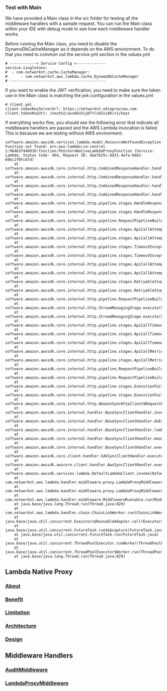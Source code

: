 ### Test with Main

We have provided a Main class in the src folder for testing all the middleware handlers with a sample request. You can run the Main class within your IDE with debug mode to see how each middleware handler works.

Before running the Main class, you need to disable the DynamoDbCacheManager as it depends on the AWS environment. To do that you need to common out the service.yml section in the values.yml

```
# ------------< Service Config >-------------
service.singletons:
#  - com.networknt.cache.CacheManager:
#      - com.networknt.aws.lambda.cache.DynamoDbCacheManager
# -------------------------------------------
```

If you want to enable the JWT verification, you need to make sure the token use in the Main class is matching the jwk configuration in the values.yml

```
# client.yml
client.tokenKeyServerUrl: https://networknt.oktapreview.com
client.tokenKeyUri: /oauth2/aus66u5cybTrCsbZs1d6/v1/keys
```

If everything works fine, you should see the following error that indicate all middleware handlers are passed and the AWS Lambda invocation is failed. This is because we are testing without AWS environment.

```
software.amazon.awssdk.services.lambda.model.ResourceNotFoundException: Function not found: arn:aws:lambda:ca-central-1:964637446810:function:PetstoreNativeLambdaProxyFunction (Service: Lambda, Status Code: 404, Request ID: daefb25c-6d31-4efa-b662-69bc2f0fc87d)
	at software.amazon.awssdk.core.internal.http.CombinedResponseHandler.handleErrorResponse(CombinedResponseHandler.java:125)
	at software.amazon.awssdk.core.internal.http.CombinedResponseHandler.handleResponse(CombinedResponseHandler.java:82)
	at software.amazon.awssdk.core.internal.http.CombinedResponseHandler.handle(CombinedResponseHandler.java:60)
	at software.amazon.awssdk.core.internal.http.CombinedResponseHandler.handle(CombinedResponseHandler.java:41)
	at software.amazon.awssdk.core.internal.http.pipeline.stages.HandleResponseStage.execute(HandleResponseStage.java:50)
	at software.amazon.awssdk.core.internal.http.pipeline.stages.HandleResponseStage.execute(HandleResponseStage.java:38)
	at software.amazon.awssdk.core.internal.http.pipeline.RequestPipelineBuilder$ComposingRequestPipelineStage.execute(RequestPipelineBuilder.java:206)
	at software.amazon.awssdk.core.internal.http.pipeline.stages.ApiCallAttemptTimeoutTrackingStage.execute(ApiCallAttemptTimeoutTrackingStage.java:72)
	at software.amazon.awssdk.core.internal.http.pipeline.stages.ApiCallAttemptTimeoutTrackingStage.execute(ApiCallAttemptTimeoutTrackingStage.java:42)
	at software.amazon.awssdk.core.internal.http.pipeline.stages.TimeoutExceptionHandlingStage.execute(TimeoutExceptionHandlingStage.java:78)
	at software.amazon.awssdk.core.internal.http.pipeline.stages.TimeoutExceptionHandlingStage.execute(TimeoutExceptionHandlingStage.java:40)
	at software.amazon.awssdk.core.internal.http.pipeline.stages.ApiCallAttemptMetricCollectionStage.execute(ApiCallAttemptMetricCollectionStage.java:55)
	at software.amazon.awssdk.core.internal.http.pipeline.stages.ApiCallAttemptMetricCollectionStage.execute(ApiCallAttemptMetricCollectionStage.java:39)
	at software.amazon.awssdk.core.internal.http.pipeline.stages.RetryableStage.execute(RetryableStage.java:81)
	at software.amazon.awssdk.core.internal.http.pipeline.stages.RetryableStage.execute(RetryableStage.java:36)
	at software.amazon.awssdk.core.internal.http.pipeline.RequestPipelineBuilder$ComposingRequestPipelineStage.execute(RequestPipelineBuilder.java:206)
	at software.amazon.awssdk.core.internal.http.StreamManagingStage.execute(StreamManagingStage.java:56)
	at software.amazon.awssdk.core.internal.http.StreamManagingStage.execute(StreamManagingStage.java:36)
	at software.amazon.awssdk.core.internal.http.pipeline.stages.ApiCallTimeoutTrackingStage.executeWithTimer(ApiCallTimeoutTrackingStage.java:80)
	at software.amazon.awssdk.core.internal.http.pipeline.stages.ApiCallTimeoutTrackingStage.execute(ApiCallTimeoutTrackingStage.java:60)
	at software.amazon.awssdk.core.internal.http.pipeline.stages.ApiCallTimeoutTrackingStage.execute(ApiCallTimeoutTrackingStage.java:42)
	at software.amazon.awssdk.core.internal.http.pipeline.stages.ApiCallMetricCollectionStage.execute(ApiCallMetricCollectionStage.java:50)
	at software.amazon.awssdk.core.internal.http.pipeline.stages.ApiCallMetricCollectionStage.execute(ApiCallMetricCollectionStage.java:32)
	at software.amazon.awssdk.core.internal.http.pipeline.RequestPipelineBuilder$ComposingRequestPipelineStage.execute(RequestPipelineBuilder.java:206)
	at software.amazon.awssdk.core.internal.http.pipeline.RequestPipelineBuilder$ComposingRequestPipelineStage.execute(RequestPipelineBuilder.java:206)
	at software.amazon.awssdk.core.internal.http.pipeline.stages.ExecutionFailureExceptionReportingStage.execute(ExecutionFailureExceptionReportingStage.java:37)
	at software.amazon.awssdk.core.internal.http.pipeline.stages.ExecutionFailureExceptionReportingStage.execute(ExecutionFailureExceptionReportingStage.java:26)
	at software.amazon.awssdk.core.internal.http.AmazonSyncHttpClient$RequestExecutionBuilderImpl.execute(AmazonSyncHttpClient.java:224)
	at software.amazon.awssdk.core.internal.handler.BaseSyncClientHandler.invoke(BaseSyncClientHandler.java:103)
	at software.amazon.awssdk.core.internal.handler.BaseSyncClientHandler.doExecute(BaseSyncClientHandler.java:173)
	at software.amazon.awssdk.core.internal.handler.BaseSyncClientHandler.lambda$execute$1(BaseSyncClientHandler.java:80)
	at software.amazon.awssdk.core.internal.handler.BaseSyncClientHandler.measureApiCallSuccess(BaseSyncClientHandler.java:182)
	at software.amazon.awssdk.core.internal.handler.BaseSyncClientHandler.execute(BaseSyncClientHandler.java:74)
	at software.amazon.awssdk.core.client.handler.SdkSyncClientHandler.execute(SdkSyncClientHandler.java:45)
	at software.amazon.awssdk.awscore.client.handler.AwsSyncClientHandler.execute(AwsSyncClientHandler.java:53)
	at software.amazon.awssdk.services.lambda.DefaultLambdaClient.invoke(DefaultLambdaClient.java:2792)
	at com.networknt.aws.lambda.handler.middleware.proxy.LambdaProxyMiddleware.invokeFunction(LambdaProxyMiddleware.java:104)
	at com.networknt.aws.lambda.handler.middleware.proxy.LambdaProxyMiddleware.execute(LambdaProxyMiddleware.java:66)
	at com.networknt.aws.lambda.handler.middleware.MiddlewareRunnable.run(MiddlewareRunnable.java:23)
	at java.base/java.lang.Thread.run(Thread.java:829)
	at com.networknt.aws.lambda.handler.chain.ChainLinkWorker.run(ChainLinkWorker.java:21)
	at java.base/java.util.concurrent.Executors$RunnableAdapter.call(Executors.java:515)
	at java.base/java.util.concurrent.FutureTask.run$$$capture(FutureTask.java:264)
	at java.base/java.util.concurrent.FutureTask.run(FutureTask.java)
	at java.base/java.util.concurrent.ThreadPoolExecutor.runWorker(ThreadPoolExecutor.java:1128)
	at java.base/java.util.concurrent.ThreadPoolExecutor$Worker.run(ThreadPoolExecutor.java:628)
	at java.base/java.lang.Thread.run(Thread.java:829)
```

## Lambda Native Proxy

### [About](doc/about.md)
### [Benefit](doc/benefit.md)
### [Limitation](doc/limitation.md)
### [Architecture](doc/architecture.md)
### [Design](doc/design.md)

## Middleware Handlers

### [AuditMiddleware](doc/audit.md)
### [LambdaProxyMiddleware](doc/proxy.md)
